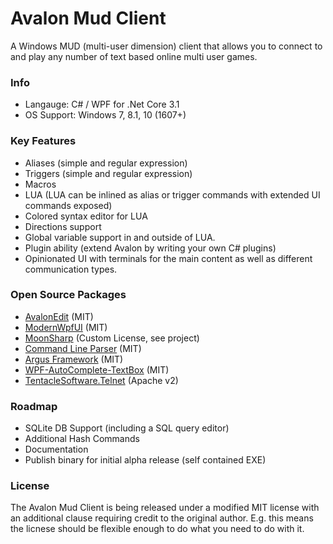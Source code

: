 # Avalon Mud Client

A Windows MUD (multi-user dimension) client that allows you to connect to and play any number of text based online multi user games.

### Info

 - Langauge: C# / WPF for .Net Core 3.1
 - OS Support: Windows 7, 8.1, 10 (1607+)
 
 ### Key Features
 
 - Aliases (simple and regular expression)
 - Triggers (simple and regular expression)
 - Macros
 - LUA (LUA can be inlined as alias or trigger commands with extended UI commands exposed)
 - Colored syntax editor for LUA
 - Directions support
 - Global variable support in and outside of LUA. 
 - Plugin ability (extend Avalon by writing your own C# plugins)
 - Opinionated UI with terminals for the main content as well as different communication types.

### Open Source Packages

 - [AvalonEdit](https://github.com/icsharpcode/AvalonEdit) (MIT)
 - [ModernWpfUI](https://github.com/Kinnara/ModernWpf) (MIT)
 - [MoonSharp](https://github.com/moonsharp-devs/moonsharp) (Custom License, see project)
 - [Command Line Parser](https://github.com/commandlineparser/commandline) (MIT)
 - [Argus Framework](https://www.github.com/blakepell/ArgusFramework) (MIT)
 - [WPF-AutoComplete-TextBox](https://github.com/quicoli/WPF-AutoComplete-TextBox) (MIT)
 - [TentacleSoftware.Telnet](https://github.com/Spksh/TentacleSoftware.Telnet) (Apache v2)
 
### Roadmap
 
 - SQLite DB Support (including a SQL query editor)
 - Additional Hash Commands
 - Documentation
 - Publish binary for initial alpha release (self contained EXE)
 
### License
 
 The Avalon Mud Client is being released under a modified MIT license with an additional clause
 requiring credit to the original author.  E.g. this means the licnese should be flexible enough
 to do what you need to do with it.